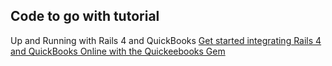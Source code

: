 ## Code to go with tutorial 

Up and Running with Rails 4 and QuickBooks
[Get started integrating Rails 4 and QuickBooks Online with the Quickeebooks Gem](http://minimul.com/get-started-integrating-rails-4and-quickbooks-online-with-the-quickeebooks-gem-part-1.html)


